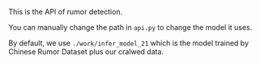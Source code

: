 This is the API of rumor detection. 

You can manually change the path in `api.py` to change the model it uses. 

By default, we use `./work/infer_model_21` which is the model trained by Chinese Rumor Dataset plus our cralwed data. 

